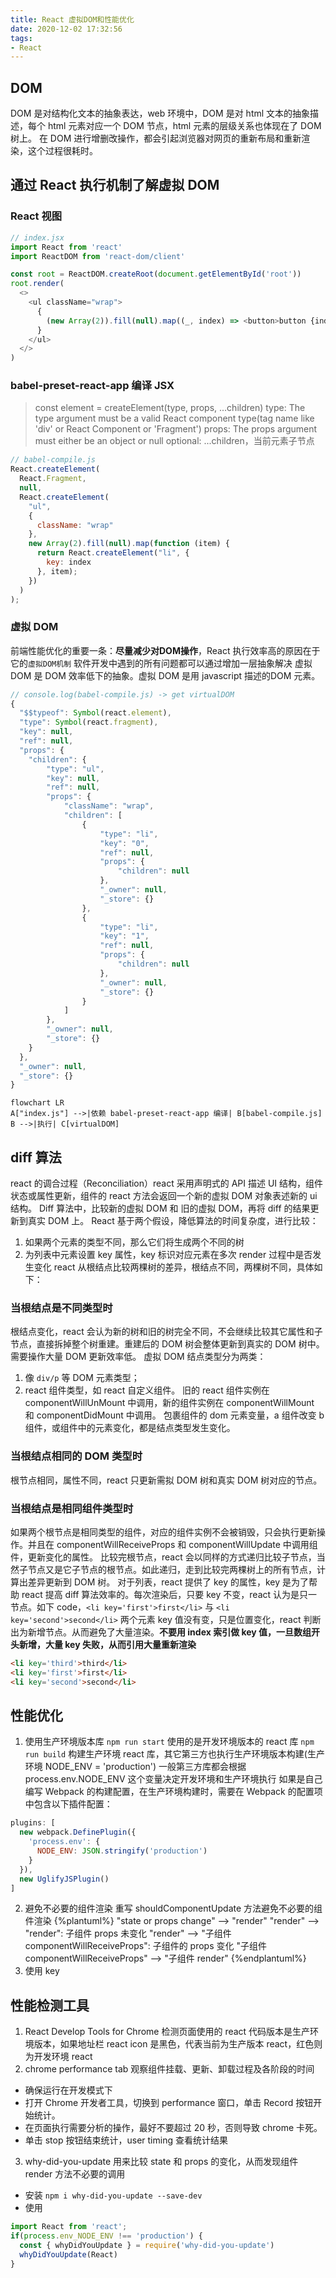 ```yaml
---
title: React 虚拟DOM和性能优化
date: 2020-12-02 17:32:56
tags:
- React
---
```


## DOM
DOM 是对结构化文本的抽象表达，web 环境中，DOM 是对 html 文本的抽象描述，每个 html 元素对应一个 DOM 节点，html 元素的层级关系也体现在了 DOM 树上。
在 DOM 进行增删改操作，都会引起浏览器对网页的重新布局和重新渲染，这个过程很耗时。

## 通过 React 执行机制了解虚拟 DOM
### React 视图
```javaScript
// index.jsx
import React from 'react'
import ReactDOM from 'react-dom/client'

const root = ReactDOM.createRoot(document.getElementById('root'))
root.render(
  <>
    <ul className="wrap">
      {
        (new Array(2)).fill(null).map((_, index) => <button>button {index + 1}</button>)
      }
    </ul>
  </>
)
```
### babel-preset-react-app 编译 JSX
> const element = createElement(type, props, ...children)
<span class='custom-box custom-box-933'>type:</span> The type argument must be a valid React component type(tag name like 'div' or React Component or 'Fragment')
<span class='custom-box custom-box-933'>props:</span> The props argument must either be an object or null
<span class='custom-box custom-box-933'>optional:</span> ...children，当前元素子节点

```javaScript
// babel-compile.js
React.createElement(
  React.Fragment, 
  null, 
  React.createElement(
    "ul", 
    {
      className: "wrap"
    }, 
    new Array(2).fill(null).map(function (item) {
      return React.createElement("li", {
        key: index
      }, item);
    })
  )
);
```

### 虚拟 DOM
<span class='custom-box custom-box-933'>前端性能优化的重要一条：**尽量减少对DOM操作**，React 执行效率高的原因在于它的`虚拟DOM机制`</span>
<span class='custom-box custom-box-393'>软件开发中遇到的所有问题都可以通过增加一层抽象解决</span>
虚拟 DOM 是 DOM 效率低下的抽象。虚拟 DOM 是用 javascript 描述的DOM 元素。

```javaScript
// console.log(babel-compile.js) -> get virtualDOM
{
  "$$typeof": Symbol(react.element), 
  "type": Symbol(react.fragment),
  "key": null,
  "ref": null,
  "props": {
    "children": {
        "type": "ul",
        "key": null,
        "ref": null,
        "props": {
            "className": "wrap",
            "children": [
                {
                    "type": "li",
                    "key": "0",
                    "ref": null,
                    "props": {
                        "children": null
                    },
                    "_owner": null,
                    "_store": {}
                },
                {
                    "type": "li",
                    "key": "1",
                    "ref": null,
                    "props": {
                        "children": null
                    },
                    "_owner": null,
                    "_store": {}
                }
            ]
        },
        "_owner": null,
        "_store": {}
    }
  },
  "_owner": null,
  "_store": {}
}
```
```mermaid
flowchart LR
A["index.js"] -->|依赖 babel-preset-react-app 编译| B[babel-compile.js]
B -->|执行| C[virtualDOM]
```

## diff 算法
react 的调合过程（Reconciliation）react 采用声明式的 API 描述 UI 结构，组件状态或属性更新，组件的 react 方法会返回一个新的虚拟 DOM 对象表述新的 ui 结构。 Diff 算法中，比较新的虚拟 DOM 和 旧的虚拟 DOM，再将 diff 的结果更新到真实 DOM 上。
React 基于两个假设，降低算法的时间复杂度，进行比较：
1.  如果两个元素的类型不同，那么它们将生成两个不同的树
2.  为列表中元素设置 key 属性，key 标识对应元素在多次 render 过程中是否发生变化
react 从根结点比较两棵树的差异，根结点不同，两棵树不同，具体如下：
### 当根结点是不同类型时
根结点变化，react 会认为新的树和旧的树完全不同，不会继续比较其它属性和子节点，直接拆掉整个树重建。重建后的 DOM 树会整体更新到真实的 DOM 树中。需要操作大量 DOM 更新效率低。
虚拟 DOM 结点类型分为两类：
1.  像 `div/p` 等 DOM 元素类型；
2.  react 组件类型，如 react 自定义组件。
    旧的 react 组件实例在 componentWillUnMount 中调用，新的组件实例在 componentWillMount 和 componentDidMount 中调用。
包裹组件的 dom 元素变量，a 组件改变 b 组件，或组件中的元素变化，都是结点类型发生变化。
### 当根结点相同的 DOM 类型时
根节点相同，属性不同，react 只更新需拟 DOM 树和真实 DOM 树对应的节点。
### 当根结点是相同组件类型时
如果两个根节点是相同类型的组件，对应的组件实例不会被销毁，只会执行更新操作。并且在 componentWillReceiveProps 和 componentWillUpdate 中调用组件，更新变化的属性。
比较完根节点，react 会以同样的方式递归比较子节点，当然子节点又是它子节点的根节点。如此递归，走到比较完两棵树上的所有节点，计算出差异更新到 DOM 树。
对于列表，react 提供了 key 的属性，key 是为了帮助 react 提高 diff 算法效率的。每次渲染后，只要 key 不变，react 认为是只一节点。如下 code，`<li key='first'>first</li>` 与 `<li key='second'>second</li>` 两个元素 key 值没有变，只是位置变化，react 判断出为新增节点。从而避免了大量渲染。**不要用 index 索引做 key 值，一旦数组开头新增，大量 key 失败，从而引用大量重新渲染**
```html
<li key='third'>third</li>
<li key='first'>first</li>
<li key='second'>second</li>
```
## 性能优化
1.  使用生产环境版本库
`npm run start` 使用的是开发环境版本的 react 库
`npm run build` 构建生产环境 react 库，其它第三方也执行生产环境版本构建(生产环境 NODE_ENV = 'production')
一般第三方库都会根据 process.env.NODE_ENV 这个变量决定开发环境和生产环境执行
如果是自己编写 Webpack 的构建配置，在生产环境构建时，需要在 Webpack 的配置项中包含以下插件配置：
```JavaScript
plugins: [
  new webpack.DefinePlugin({
    'process.env': {
      NODE_ENV: JSON.stringify('production')
    }
  }),
  new UglifyJSPlugin()
]
```
2.  避免不必要的组件渲染
重写 shouldComponentUpdate 方法避免不必要的组件渲染
{%plantuml%}
"state or props change"  --> "render"
"render" --> "render": 子组件 props 未变化
"render" --> "子组件 componentWillReceiveProps": 子组件的 props 变化
"子组件 componentWillReceiveProps" --> "子组件 render"
{%endplantuml%}
3.  使用 key

## 性能检测工具

1. React Develop Tools for Chrome 检测页面使用的 react 代码版本是生产环境版本，如果地址栏 react icon 是黑色，代表当前为生产版本 react，红色则为开发环境 react
2.  chrome performance tab 观察组件挂载、更新、卸载过程及各阶段的时间
  * 确保运行在开发模式下
  * 打开 Chrome 开发者工具，切换到 performance 窗口，单击 Record 按钮开始统计。
  * 在页面执行需要分析的操作，最好不要超过 20 秒，否则导致 chrome 卡死。
  * 单击 stop 按钮结束统计，user timing 查看统计结果
3. why-did-you-update
用来比较 state 和 props 的变化，从而发现组件 render 方法不必要的调用
  * 安装 `npm i why-did-you-update --save-dev`
  * 使用
  ```JavaScript
  import React from 'react';
  if(process.env_NODE_ENV !== 'production') {
    const { whyDidYouUpdate } = require('why-did-you-update')
    whyDidYouUpdate(React)
  }
  ```
